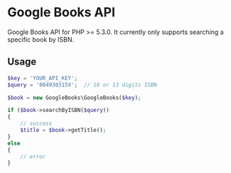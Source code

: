 # Google Books API

Google Books API for PHP >= 5.3.0. It currently only supports searching a specific book by ISBN.

## Usage

```php
$key = 'YOUR_API_KEY';
$query = '084930315X';  // 10 or 13 digits ISBN

$book = new GoogleBooks\GoogleBooks($key);

if ($book->searchByISBN($query))
{
    // success
    $title = $book->getTitle();
}
else
{
    // error
}
```
